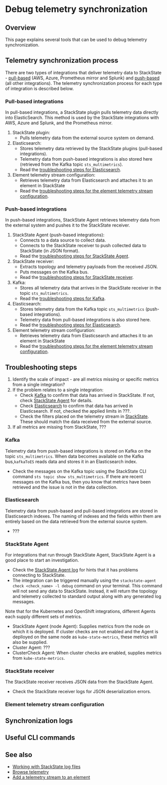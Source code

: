 # Debug telemetry synchronization

## Overview

This page explains several tools that can be used to debug telemetry synchronization.

## Telemetry synchronization process

There are two types of integrations that deliver telemetry data to StackState - [pull-based](#pull-based-integrations) (AWS, Azure, Prometheus mirror and Splunk) and [push-based](#push-based-integrations) (all other integrations). The telemetry synchronization process for each type of integration is described below.

### Pull-based integrations

In pull-based integrations, a StackState plugin pulls telemetry data directly into ElasticSearch. This method is used by the StackState integrations with AWS, Azure and Splunk, and the Prometheus mirror.

1. StackState plugin:
   * Pulls telemetry data from the external source system on demand.
2. Elasticsearch:
   * Stores telemetry data retrieved by the StackState plugins (pull-based integrations).
   * Telemetry data from push-based integrations is also stored here (retrieved from the Kafka topic `sts_multimetrics`).
   * Read the [troubleshooting steps for Elasticsearch](#elasticsearch).
3. Element telemetry stream configuration:
   * Retrieves telemetry data from Elasticsearch and attaches it to an element in StackState
   * Read the [troubleshooting steps for the element telemetry stream configuration](#element-telemetry-stream-configuration).

### Push-based integrations

In push-based integrations, StackState Agent retrieves telemetry data from the external system and pushes it to the StackState receiver.

1. StackState Agent (push-based integrations):
   * Connects to a data source to collect data.
   * Connects to the StackState receiver to push collected data to StackState (in JSON format).
   * Read the [troubleshooting steps for StackState Agent](#stackstate-agent).
2. StackState receiver:
   * Extracts topology and telemetry payloads from the received JSON. 
   * Puts messages on the Kafka bus. 
   * Read the [troubleshooting steps for StackState receiver](#stackstate-receiver).
3. Kafka:
   * Stores all telemetry data that arrives in the StackState receiver in the topic `sts_multimetrics`.
   * Read the [troubleshooting steps for Kafka](#kafka).
4. Elasticsearch:
   * Stores telemetry data from the Kafka topic `sts_multimetrics` (push-based integrations).
   * Telemetry data from pull-based integrations is also stored here.
   * Read the [troubleshooting steps for Elasticsearch](#elasticsearch).
5. Element telemetry stream configuration:
   * Retrieves telemetry data from Elasticsearch and attaches it to an element in StackState
   * Read the [troubleshooting steps for the element telemetry stream configuration](#element-telemetry-stream-configuration).

## Troubleshooting steps

1. Identify the scale of impact - are all metrics missing or specific metrics from a single integration?
2. If the problem relates to a single integration:
   * Check [Kafka](#kafka) to confirm that data has arrived in StackState. If not, check [StackState Agent](#stackstate-agent) for details.
   * Check [Elasticsearch](#elasticsearch) to confirm that data has arrived in Elasticsearch. If not, checked the applied limits in ???.
   * Check the filters placed on the telemetry stream in [StackState](#stackstate). These should match the data received from the external source.
3. If all metrics are missing from StackState, ???

### Kafka

Telemetry data from push-based integrations is stored on Kafka on the topic `sts_multimetrics`. When data becomes available on the Kafka bus,`kafkaToES` reads data and stores it in an Elasticsearch index.

- Check the messages on the Kafka topic using the StackState CLI command `sts topic show sts_multimetrics`. If there are recent messages on the Kafka bus, then you know that metrics have been retrieved and the issue is not in the data collection.

### Elasticsearch

Telemetry data from push-based and pull-based integrations are stored in Elasticsearch indexes. The naming of indexes and the fields within them are entirely based on the data retrieved from the external source system.

- ???

### StackState Agent

For integrations that run through StackState Agent, StackState Agent is a good place to start an investigation.
- Check the [StackState Agent log](/setup/agent/about-stackstate-agent.md#deploy-and-run-stackstate-agent-v2) for hints that it has problems connecting to StackState.
- The integration can be triggered manually using the `stackstate-agent check <check_name> -l debug` command on your terminal. This command will not send any data to StackState. Instead, it will return the topology and telemetry collected to standard output along with any generated log messages.

Note that for the Kubernetes and OpenShift integrations, different Agents each supply different sets of metrics. 

- StackState Agent (node Agent): Supplies metrics from the node on which it is deployed. If cluster checks are not enabled and the Agent is deplloyed on the same node as `kube-state-metrics`, these metrics will also be supplied.
- Cluster Agent: ???
- ClusterCheck Agent: When cluster checks are enabled, supplies metrics from `kube-state-metrics`.

### StackState receiver

The StackState receiver receives JSON data from the StackState Agent. 
- Check the StackState receiver logs for JSON deserialization errors. 

### Element telemetry stream configuration



## Synchronization logs



## Useful CLI commands



## See also

* [Working with StackState log files](/configure/logging/stackstate-log-files.md)
* [Browse telemetry](/use/metrics-and-events/browse-telemetry.md)
* [Add a telemetry stream to an element](/use/metrics-and-events/add-telemetry-to-element.md)
